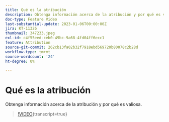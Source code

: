```yaml
---
title: Qué es la atribución
description: Obtenga información acerca de la atribución y por qué es valiosa.
doc-type: Feature Video
last-substantial-update: 2023-01-06T00:00:00Z
jira: KT-11326
thumbnail: 347233.jpeg
exl-id: c4f55eed-ceb0-49bc-9a68-4fd04ff6ecc1
feature: Attribution
source-git-commit: 262cb13fa02b32f7918ebd569720b80078c2b28d
workflow-type: tm+mt
source-wordcount: '24'
ht-degree: 0%

---
```


# Qué es la atribución

Obtenga información acerca de la atribución y por qué es valiosa.

>[!VIDEO](https://video.tv.adobe.com/v/3421793/?learn=on&captions=spa){transcript=true}
